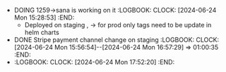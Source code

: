 - DOING 1259->sana is working on it
  :LOGBOOK:
  CLOCK: [2024-06-24 Mon 15:28:53]
  :END:
	- Deployed on staging , -> for prod only tags need to be update in helm charts
- DONE Stripe payment channel change on staging
  :LOGBOOK:
  CLOCK: [2024-06-24 Mon 15:56:54]--[2024-06-24 Mon 16:57:29] =>  01:00:35
  :END:
- :LOGBOOK:
  CLOCK: [2024-06-24 Mon 17:52:20]
  :END: